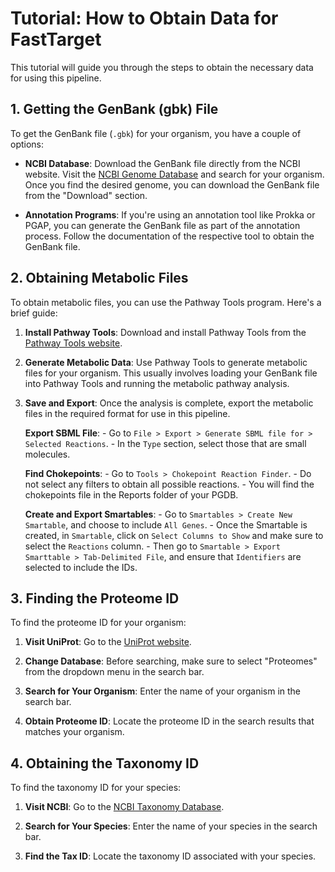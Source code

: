 # Tutorial: How to Obtain Data for FastTarget

This tutorial will guide you through the steps to obtain the necessary data for using this pipeline.

## 1. Getting the GenBank (gbk) File

To get the GenBank file (`.gbk`) for your organism, you have a couple of options:

- **NCBI Database**: Download the GenBank file directly from the NCBI website. Visit the [NCBI Genome Database](https://www.ncbi.nlm.nih.gov/genome/) and search for your organism. Once you find the desired genome, you can download the GenBank file from the "Download" section.

- **Annotation Programs**: If you're using an annotation tool like Prokka or PGAP, you can generate the GenBank file as part of the annotation process. Follow the documentation of the respective tool to obtain the GenBank file.

## 2. Obtaining Metabolic Files

To obtain metabolic files, you can use the Pathway Tools program. Here's a brief guide:

1. **Install Pathway Tools**: Download and install Pathway Tools from the [Pathway Tools website](https://bioinformatics.ai.sri.com/ptools/).

2. **Generate Metabolic Data**: Use Pathway Tools to generate metabolic files for your organism. This usually involves loading your GenBank file into Pathway Tools and running the metabolic pathway analysis.

3. **Save and Export**: Once the analysis is complete, export the metabolic files in the required format for use in this pipeline.

     **Export SBML File**:
        - Go to `File > Export > Generate SBML file for > Selected Reactions`.
        - In the `Type` section, select those that are small molecules.

    **Find Chokepoints**:
        - Go to `Tools > Chokepoint Reaction Finder`.
        - Do not select any filters to obtain all possible reactions.
        - You will find the chokepoints file in the Reports folder of your PGDB.

    **Create and Export Smartables**:
        - Go to `Smartables > Create New Smartable`, and choose to include `All Genes`.
        - Once the Smartable is created, in `Smartable`, click on `Select Columns to Show` and make sure to select the `Reactions` column.
        - Then go to `Smartable > Export Smarttable > Tab-Delimited File`, and ensure that `Identifiers` are selected to include the IDs.

## 3. Finding the Proteome ID

To find the proteome ID for your organism:

1. **Visit UniProt**: Go to the [UniProt website](https://www.uniprot.org/).

2. **Change Database**: Before searching, make sure to select "Proteomes" from the dropdown menu in the search bar.

3. **Search for Your Organism**: Enter the name of your organism in the search bar.

4. **Obtain Proteome ID**: Locate the proteome ID in the search results that matches your organism. 

## 4. Obtaining the Taxonomy ID

To find the taxonomy ID for your species:

1. **Visit NCBI**: Go to the [NCBI Taxonomy Database](https://www.ncbi.nlm.nih.gov/taxonomy).

2. **Search for Your Species**: Enter the name of your species in the search bar.

3. **Find the Tax ID**: Locate the taxonomy ID associated with your species.
